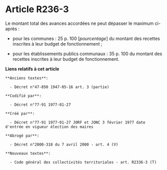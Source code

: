 # Article R236-3

Le montant total des avances accordées ne peut dépasser le maximum ci-après : 

- pour les communes : 25 p. 100 [*pourcentage*] du montant des recettes inscrites à leur budget de fonctionnement ; 

- pour les établissements publics communaux : 35 p. 100 du montant des recettes inscrites à leur budget de fonctionnement.

**Liens relatifs à cet article**

	**Anciens textes**:

	  - Décret n°47-850 1947-05-16 art. 3 (partie)

	**Codifié par**:

	  - Décret n°77-91 1977-01-27

	**Créé par**:

	  - Décret n°77-91 1977-01-27 JORF et JONC 3 février 1977 date d'entrée en vigueur élection des maires

	**Abrogé par**:

	  - Décret n°2000-318 du 7 avril 2000 - art. 4 (V)

	**Nouveaux textes**:

	  - Code général des collectivités territoriales - art. R2336-3 (T)
